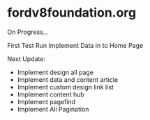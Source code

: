 # fordv8foundation.org

On Progress...

First Test Run Implement Data in to Home Page

Next Update:
+ Implement design all page
+ Implement data and content article
+ Implement custom design link list
+ Implement content hub
+ Implement pagefind
+ Implement All Pagination


